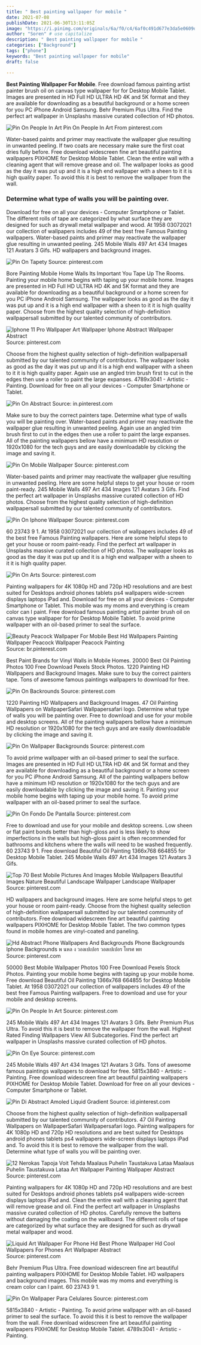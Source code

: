 ```yaml
---
title: " Best painting wallpaper for mobile "
date: 2021-07-08
publishDate: 2021-06-30T13:11:05Z
image: "https://i.pinimg.com/originals/6a/f0/c4/6af0c491d677e3da5e0609da051f3e11.jpg"
author: "Soren" # use capitalize
description: " Best painting wallpaper for mobile "
categories: ["Background"]
tags: ["phone"]
keywords: "Best painting wallpaper for mobile"
draft: false

---
```



**Best Painting Wallpaper For Mobile**. Free download famous painting artist painter brush oil on canvas type wallpaper for for Desktop Mobile Tablet. Images are presented in HD Full HD ULTRA HD 4K and 5K format and they are available for downloading as a beautiful background or a home screen for you PC iPhone Android Samsung. Behr Premium Plus Ultra. Find the perfect art wallpaper in Unsplashs massive curated collection of HD photos.

![Pin On People In Art](https://i.pinimg.com/originals/aa/82/0a/aa820a930ad5e952304bb04434d88957.jpg "Pin On People In Art")
Pin On People In Art From pinterest.com


Water-based paints and primer may reactivate the wallpaper glue resulting in unwanted peeling. If two coats are necessary make sure the first coat dries fully before. Free download widescreen fine art beautiful painting wallpapers PIXHOME for Desktop Mobile Tablet. Clean the entire wall with a cleaning agent that will remove grease and oil. The wallpaper looks as good as the day it was put up and it is a high end wallpaper with a sheen to it it is high quality paper. To avoid this it is best to remove the wallpaper from the wall.

### Determine what type of walls you will be painting over.

Download for free on all your devices - Computer Smartphone or Tablet. The different rolls of tape are categorized by what surface they are designed for such as drywall metal wallpaper and wood. At 1958 03072021 our collection of wallpapers includes 49 of the best free Famous Painting wallpapers. Water-based paints and primer may reactivate the wallpaper glue resulting in unwanted peeling. 245 Mobile Walls 497 Art 434 Images 121 Avatars 3 Gifs. HD wallpapers and background images.


![Pin On Tapety](https://i.pinimg.com/736x/2e/0b/c7/2e0bc78fda52a57ec35f2f2de0f3f3a0.jpg "Pin On Tapety")
Source: pinterest.com

Bore Painting Mobile Home Walls Its Important You Tape Up The Rooms. Painting your mobile home begins with taping up your mobile home. Images are presented in HD Full HD ULTRA HD 4K and 5K format and they are available for downloading as a beautiful background or a home screen for you PC iPhone Android Samsung. The wallpaper looks as good as the day it was put up and it is a high end wallpaper with a sheen to it it is high quality paper. Choose from the highest quality selection of high-definition wallpapersall submitted by our talented community of contributors.

![Iphone 11 Pro Wallpaper Art Wallpaper Iphone Abstract Wallpaper Abstract](https://i.pinimg.com/originals/00/1d/c0/001dc0b1486b6530dbc0506e4442f27b.jpg "Iphone 11 Pro Wallpaper Art Wallpaper Iphone Abstract Wallpaper Abstract")
Source: pinterest.com

Choose from the highest quality selection of high-definition wallpapersall submitted by our talented community of contributors. The wallpaper looks as good as the day it was put up and it is a high end wallpaper with a sheen to it it is high quality paper. Again use an angled trim brush first to cut in the edges then use a roller to paint the large expanses. 4789x3041 - Artistic - Painting. Download for free on all your devices - Computer Smartphone or Tablet.

![Pin On Abstract](https://i.pinimg.com/originals/ea/e7/53/eae753e11049fa8916cee02f8287b36c.jpg "Pin On Abstract")
Source: in.pinterest.com

Make sure to buy the correct painters tape. Determine what type of walls you will be painting over. Water-based paints and primer may reactivate the wallpaper glue resulting in unwanted peeling. Again use an angled trim brush first to cut in the edges then use a roller to paint the large expanses. All of the painting wallpapers bellow have a minimum HD resolution or 1920x1080 for the tech guys and are easily downloadable by clicking the image and saving it.

![Pin On Mobile Wallpaper](https://i.pinimg.com/originals/9b/a5/37/9ba53766fb3b7ed44a46cc84fb412bac.jpg "Pin On Mobile Wallpaper")
Source: pinterest.com

Water-based paints and primer may reactivate the wallpaper glue resulting in unwanted peeling. Here are some helpful steps to get your house or room paint-ready. 245 Mobile Walls 497 Art 434 Images 121 Avatars 3 Gifs. Find the perfect art wallpaper in Unsplashs massive curated collection of HD photos. Choose from the highest quality selection of high-definition wallpapersall submitted by our talented community of contributors.

![Pin On Iphone Wallpaper](https://i.pinimg.com/736x/e9/44/db/e944db45a97b8baea6452d36a8e46ed7.jpg "Pin On Iphone Wallpaper")
Source: pinterest.com

60 23743 9 1. At 1958 03072021 our collection of wallpapers includes 49 of the best free Famous Painting wallpapers. Here are some helpful steps to get your house or room paint-ready. Find the perfect art wallpaper in Unsplashs massive curated collection of HD photos. The wallpaper looks as good as the day it was put up and it is a high end wallpaper with a sheen to it it is high quality paper.

![Pin On Arts](https://i.pinimg.com/474x/49/0d/cd/490dcd0a6072aeee34e49993b89c9a19.jpg "Pin On Arts")
Source: pinterest.com

Painting wallpapers for 4K 1080p HD and 720p HD resolutions and are best suited for Desktops android phones tablets ps4 wallpapers wide-screen displays laptops iPad and. Download for free on all your devices - Computer Smartphone or Tablet. This mobile was my moms and everything is cream color can I paint. Free download famous painting artist painter brush oil on canvas type wallpaper for for Desktop Mobile Tablet. To avoid prime wallpaper with an oil-based primer to seal the surface.

![Beauty Peacock Wallpaper For Mobile Best Hd Wallpapers Painting Wallpaper Peacock Wallpaper Peacock Painting](https://i.pinimg.com/originals/89/50/d5/8950d54117ee3b8da59c06fa1a4b9a34.jpg "Beauty Peacock Wallpaper For Mobile Best Hd Wallpapers Painting Wallpaper Peacock Wallpaper Peacock Painting")
Source: br.pinterest.com

Best Paint Brands for Vinyl Walls in Mobile Homes. 20000 Best Oil Painting Photos 100 Free Download Pexels Stock Photos. 1220 Painting HD Wallpapers and Background Images. Make sure to buy the correct painters tape. Tons of awesome famous paintings wallpapers to download for free.

![Pin On Backrounds](https://i.pinimg.com/736x/6d/96/28/6d9628ad4d0a4785615cbbdaaaa9a902.jpg "Pin On Backrounds")
Source: pinterest.com

1220 Painting HD Wallpapers and Background Images. 47 Oil Painting Wallpapers on WallpaperSafari Wallpapersafari logo. Determine what type of walls you will be painting over. Free to download and use for your mobile and desktop screens. All of the painting wallpapers bellow have a minimum HD resolution or 1920x1080 for the tech guys and are easily downloadable by clicking the image and saving it.

![Pin On Wallpaper Backgrounds](https://i.pinimg.com/originals/79/3c/8a/793c8a6bcf07457129706f57062ab456.jpg "Pin On Wallpaper Backgrounds")
Source: pinterest.com

To avoid prime wallpaper with an oil-based primer to seal the surface. Images are presented in HD Full HD ULTRA HD 4K and 5K format and they are available for downloading as a beautiful background or a home screen for you PC iPhone Android Samsung. All of the painting wallpapers bellow have a minimum HD resolution or 1920x1080 for the tech guys and are easily downloadable by clicking the image and saving it. Painting your mobile home begins with taping up your mobile home. To avoid prime wallpaper with an oil-based primer to seal the surface.

![Pin On Fondo De Pantalla](https://i.pinimg.com/originals/fd/59/9b/fd599b33d5e426b6c0a5e42ae03d9a60.jpg "Pin On Fondo De Pantalla")
Source: pinterest.com

Free to download and use for your mobile and desktop screens. Low sheen or flat paint bonds better than high-gloss and is less likely to show imperfections in the walls but high-gloss paint is often recommended for bathrooms and kitchens where the walls will need to be washed frequently. 60 23743 9 1. Free download Beautiful Oil Painting 1366x768 664855 for Desktop Mobile Tablet. 245 Mobile Walls 497 Art 434 Images 121 Avatars 3 Gifs.

![Top 70 Best Mobile Pictures And Images Mobile Wallpapers Beautiful Images Nature Beautiful Landscape Wallpaper Landscape Wallpaper](https://i.pinimg.com/originals/96/62/70/966270cdf478da1e44377e981d2207fc.png "Top 70 Best Mobile Pictures And Images Mobile Wallpapers Beautiful Images Nature Beautiful Landscape Wallpaper Landscape Wallpaper")
Source: pinterest.com

HD wallpapers and background images. Here are some helpful steps to get your house or room paint-ready. Choose from the highest quality selection of high-definition wallpapersall submitted by our talented community of contributors. Free download widescreen fine art beautiful painting wallpapers PIXHOME for Desktop Mobile Tablet. The two common types found in mobile homes are vinyl-coated and paneling.

![Hd Abstract Phone Wallpapers And Backgrounds Phone Backgrounds Iphone Backgrounds พ นหล ง วอลเปเปอร วอลเปเปอร โทรศ พท](https://i.pinimg.com/originals/66/ae/8e/66ae8e8302edc25a0908a3b59f5bc8df.jpg "Hd Abstract Phone Wallpapers And Backgrounds Phone Backgrounds Iphone Backgrounds พ นหล ง วอลเปเปอร วอลเปเปอร โทรศ พท")
Source: pinterest.com

50000 Best Mobile Wallpaper Photos 100 Free Download Pexels Stock Photos. Painting your mobile home begins with taping up your mobile home. Free download Beautiful Oil Painting 1366x768 664855 for Desktop Mobile Tablet. At 1958 03072021 our collection of wallpapers includes 49 of the best free Famous Painting wallpapers. Free to download and use for your mobile and desktop screens.

![Pin On People In Art](https://i.pinimg.com/originals/aa/82/0a/aa820a930ad5e952304bb04434d88957.jpg "Pin On People In Art")
Source: pinterest.com

245 Mobile Walls 497 Art 434 Images 121 Avatars 3 Gifs. Behr Premium Plus Ultra. To avoid this it is best to remove the wallpaper from the wall. Highest Rated Finding Wallpapers View All Subcategories. Find the perfect art wallpaper in Unsplashs massive curated collection of HD photos.

![Pin On Eye](https://i.pinimg.com/474x/9d/1a/2e/9d1a2ed95d360a1c1e71e9b36f82f4dd.jpg "Pin On Eye")
Source: pinterest.com

245 Mobile Walls 497 Art 434 Images 121 Avatars 3 Gifs. Tons of awesome famous paintings wallpapers to download for free. 5815x3840 - Artistic - Painting. Free download widescreen fine art beautiful painting wallpapers PIXHOME for Desktop Mobile Tablet. Download for free on all your devices - Computer Smartphone or Tablet.

![Pin Di Abstract Amoled Liquid Gradient](https://i.pinimg.com/originals/cc/14/13/cc14130916313a068d951746fdf684cc.jpg "Pin Di Abstract Amoled Liquid Gradient")
Source: id.pinterest.com

Choose from the highest quality selection of high-definition wallpapersall submitted by our talented community of contributors. 47 Oil Painting Wallpapers on WallpaperSafari Wallpapersafari logo. Painting wallpapers for 4K 1080p HD and 720p HD resolutions and are best suited for Desktops android phones tablets ps4 wallpapers wide-screen displays laptops iPad and. To avoid this it is best to remove the wallpaper from the wall. Determine what type of walls you will be painting over.

![12 Nerokas Tapoja Voit Tehda Maalaus Puhelin Taustakuva Lataa Maalaus Puhelin Taustakuva Lataa Art Wallpaper Painting Wallpaper Abstract](https://i.pinimg.com/originals/03/6e/bc/036ebc467f1faa7d6333843804396184.jpg "12 Nerokas Tapoja Voit Tehda Maalaus Puhelin Taustakuva Lataa Maalaus Puhelin Taustakuva Lataa Art Wallpaper Painting Wallpaper Abstract")
Source: pinterest.com

Painting wallpapers for 4K 1080p HD and 720p HD resolutions and are best suited for Desktops android phones tablets ps4 wallpapers wide-screen displays laptops iPad and. Clean the entire wall with a cleaning agent that will remove grease and oil. Find the perfect art wallpaper in Unsplashs massive curated collection of HD photos. Carefully remove the battens without damaging the coating on the wallboard. The different rolls of tape are categorized by what surface they are designed for such as drywall metal wallpaper and wood.

![Liquid Art Wallpaper For Phone Hd Best Phone Wallpaper Hd Cool Wallpapers For Phones Art Wallpaper Abstract](https://i.pinimg.com/originals/6d/9b/da/6d9bda158c0d066beb9fd5a22f872da5.jpg "Liquid Art Wallpaper For Phone Hd Best Phone Wallpaper Hd Cool Wallpapers For Phones Art Wallpaper Abstract")
Source: pinterest.com

Behr Premium Plus Ultra. Free download widescreen fine art beautiful painting wallpapers PIXHOME for Desktop Mobile Tablet. HD wallpapers and background images. This mobile was my moms and everything is cream color can I paint. 60 23743 9 1.

![Pin On Wallpaper Para Celulares](https://i.pinimg.com/originals/6a/f0/c4/6af0c491d677e3da5e0609da051f3e11.jpg "Pin On Wallpaper Para Celulares")
Source: pinterest.com

5815x3840 - Artistic - Painting. To avoid prime wallpaper with an oil-based primer to seal the surface. To avoid this it is best to remove the wallpaper from the wall. Free download widescreen fine art beautiful painting wallpapers PIXHOME for Desktop Mobile Tablet. 4789x3041 - Artistic - Painting.

